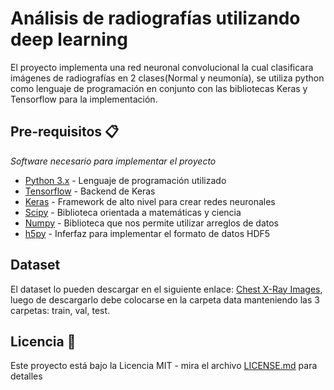 # Análisis de radiografías utilizando deep learning

El proyecto implementa una red neuronal convolucional la cual clasificara imágenes de radiografías en 2 clases(Normal y neumonía), se utiliza python como lenguaje de programación en conjunto con las bibliotecas Keras y Tensorflow para la implementación.

## Pre-requisitos 📋
_Software necesario para implementar el proyecto_
*  [Python 3.x](https://docs.python.org/3.9/using/index.html) - Lenguaje de programación utilizado
*  [Tensorflow](https://www.tensorflow.org/install/pip?hl=es-419) - Backend de Keras
*  [Keras](https://pypi.org/project/Keras/) - Framework de alto nivel para crear redes neuronales
*  [Scipy](https://www.scipy.org/install.html) - Biblioteca orientada a matemáticas y ciencia
*  [Numpy](https://numpy.org/install/) - Biblioteca que nos permite utilizar arreglos de datos
*  [h5py](https://docs.h5py.org/en/stable/build.html) - Inferfaz para implementar el formato de datos HDF5

## Dataset

El dataset lo pueden descargar en el siguiente enlace: [Chest X-Ray Images](https://www.kaggle.com/paultimothymooney/chest-xray-pneumonia), luego de descargarlo debe colocarse en la carpeta data manteniendo las 3 carpetas: train, val, test.

## Licencia 📄

Este proyecto está bajo la Licencia MIT - mira el archivo [LICENSE.md](LICENSE.md) para detalles
